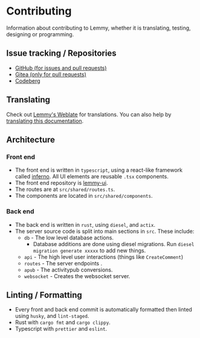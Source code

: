 # Contributing

Information about contributing to Lemmy, whether it is translating, testing, designing or programming.

## Issue tracking / Repositories

- [GitHub (for issues and pull requests)](https://github.com/LemmyNet/lemmy)
- [Gitea (only for pull requests)](https://yerbamate.ml/LemmyNet/lemmy)
- [Codeberg](https://codeberg.org/LemmyNet/lemmy)

## Translating

Check out [Lemmy's Weblate](https://weblate.yerbamate.ml/projects/lemmy/) for translations. You can also help by [translating this documentation](https://github.com/LemmyNet/lemmy-docs#adding-a-new-language).

## Architecture

### Front end

- The front end is written in `typescript`, using a react-like framework called [inferno](https://infernojs.org/). All UI elements are reusable `.tsx` components.
- The front end repository is [lemmy-ui](https://github.com/LemmyNet/lemmy-ui).
- The routes are at `src/shared/routes.ts`.
- The components are located in `src/shared/components`.

### Back end

- The back end is written in `rust`, using `diesel`, and `actix`.
- The server source code is split into main sections in `src`. These include:
  - `db` - The low level database actions.
    - Database additions are done using diesel migrations. Run `diesel migration generate xxxxx` to add new things.
  - `api` - The high level user interactions (things like `CreateComment`)
  - `routes` - The server endpoints .
  - `apub` - The activitypub conversions.
  - `websocket` - Creates the websocket server.

## Linting / Formatting

- Every front and back end commit is automatically formatted then linted using `husky`, and `lint-staged`.
- Rust with `cargo fmt` and `cargo clippy`.
- Typescript with `prettier` and `eslint`.

